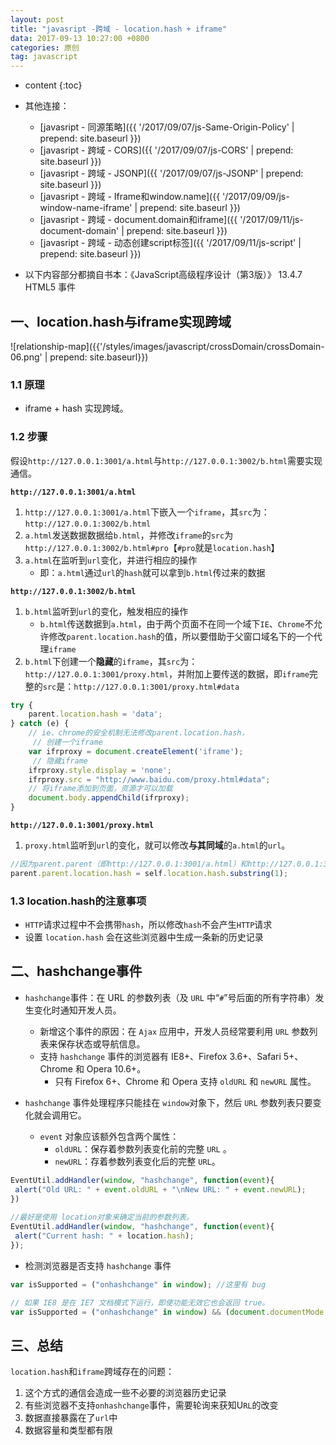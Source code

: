 ```yaml
---
layout: post
title: "javasript -跨域 - location.hash + iframe"
data: 2017-09-13 10:27:00 +0800
categories: 原创
tag: javascript
---
```

* content
{:toc}

* 其他连接：
    + [javasript - 同源策略]({{ '/2017/09/07/js-Same-Origin-Policy' | prepend: site.baseurl }})
    + [javasript - 跨域 - CORS]({{ '/2017/09/07/js-CORS' | prepend: site.baseurl }})
    + [javasript - 跨域 - JSONP]({{ '/2017/09/07/js-JSONP' | prepend: site.baseurl }})
    + [javasript - 跨域 - Iframe和window.name]({{ '/2017/09/09/js-window-name-iframe' | prepend: site.baseurl }})
    + [javasript - 跨域 - document.domain和iframe]({{ '/2017/09/11/js-document-domain' | prepend: site.baseurl }})
    + [javasript - 跨域 - 动态创建script标签]({{ '/2017/09/11/js-script' | prepend: site.baseurl }})
  
* 以下内容部分都摘自书本：《JavaScript高级程序设计（第3版）》 13.4.7 HTML5 事件

<!-- more -->

## 一、location.hash与iframe实现跨域

![relationship-map]({{'/styles/images/javascript/crossDomain/crossDomain-06.png' | prepend: site.baseurl}})

### 1.1 原理

* iframe + hash 实现跨域。



### 1.2 步骤

假设`http://127.0.0.1:3001/a.html`与`http://127.0.0.1:3002/b.html`需要实现通信。

**`http://127.0.0.1:3001/a.html`**

1. `http://127.0.0.1:3001/a.html`下嵌入一个`iframe`，其`src`为：`http://127.0.0.1:3002/b.html`
2. `a.html`发送数据数据给`b.html`，并修改`iframe`的`src`为`http://127.0.0.1:3002/b.html#pro`【`#pro`就是`location.hash`】
3. `a.html`在监听到`url`变化，并进行相应的操作
    * 即：`a.html`通过`url`的`hash`就可以拿到`b.html`传过来的数据


**`http://127.0.0.1:3002/b.html`**

1. `b.html`监听到`url`的变化，触发相应的操作
    * `b.html`传送数据到`a.html`，由于两个页面不在同一个域下`IE`、`Chrome`不允许修改`parent.location.hash`的值，所以要借助于父窗口域名下的一个代理`iframe`
2. `b.html`下创建一个**隐藏**的`iframe`，其`src`为：`http://127.0.0.1:3001/proxy.html`，并附加上要传送的数据，即`iframe`完整的`src`是：`http://127.0.0.1:3001/proxy.html#data`

```js
try {  
    parent.location.hash = 'data';  
} catch (e) {  
    // ie、chrome的安全机制无法修改parent.location.hash， 
     // 创建一个iframe
    var ifrproxy = document.createElement('iframe');
     // 隐藏iframe
    ifrproxy.style.display = 'none';  
    ifrproxy.src = "http://www.baidu.com/proxy.html#data";  
    // 将iframe添加到页面，资源才可以加载
    document.body.appendChild(ifrproxy);  
}
```

**`http://127.0.0.1:3001/proxy.html`**

1. `proxy.html`监听到`url`的变化，就可以修改**与其同域**的`a.html`的`url`。

```js
//因为parent.parent（即http://127.0.0.1:3001/a.html）和http://127.0.0.1:3001/proxy.html属于同一个域，所以可以改变其location.hash的值  
parent.parent.location.hash = self.location.hash.substring(1);
```

### 1.3 location.hash的注意事项

* `HTTP`请求过程中不会携带`hash`，所以修改`hash`不会产生`HTTP`请求
* 设置 `location.hash` 会在这些浏览器中生成一条新的历史记录

## 二、hashchange事件

* `hashchange`事件：在 URL 的参数列表（及 `URL` 中“`#`”号后面的所有字符串）发生变化时通知开发人员。
    * 新增这个事件的原因：在 `Ajax` 应用中，开发人员经常要利用 `URL` 参数列表来保存状态或导航信息。
    * 支持 `hashchange` 事件的浏览器有 IE8+、Firefox 3.6+、Safari 5+、Chrome 和 Opera 10.6+。
        * 只有 Firefox 6+、Chrome 和 Opera 支持 `oldURL` 和 `newURL` 属性。
        
*  `hashchange` 事件处理程序只能挂在 `window`对象下，然后 `URL` 参数列表只要变化就会调用它。
    *  `event` 对象应该额外包含两个属性：
        * `oldURL`：保存着参数列表变化前的完整 `URL`  。
        * `newURL`：存着参数列表变化后的完整 `URL`。

```js
EventUtil.addHandler(window, "hashchange", function(event){
 alert("Old URL: " + event.oldURL + "\nNew URL: " + event.newURL);
})
 
//最好是使用 location对象来确定当前的参数列表。
EventUtil.addHandler(window, "hashchange", function(event){
 alert("Current hash: " + location.hash);
}); 
```

* 检测浏览器是否支持 `hashchange` 事件

```js
var isSupported = ("onhashchange" in window); //这里有 bug 

// 如果 IE8 是在 IE7 文档模式下运行，即使功能无效它也会返回 true。
var isSupported = ("onhashchange" in window) && (document.documentMode === undefined || document.documentMode > 7); 

```

## 三、总结

`location.hash`和`iframe`跨域存在的问题：
1. 这个方式的通信会造成一些不必要的浏览器历史记录
2. 有些浏览器不支持`onhashchange`事件，需要轮询来获知U`RL`的改变
3. 数据直接暴露在了`url`中
4. 数据容量和类型都有限